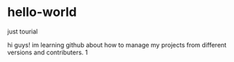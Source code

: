# hello-world
just tourial

hi guys! im learning github about how to manage my projects from different versions and contributers.
1
